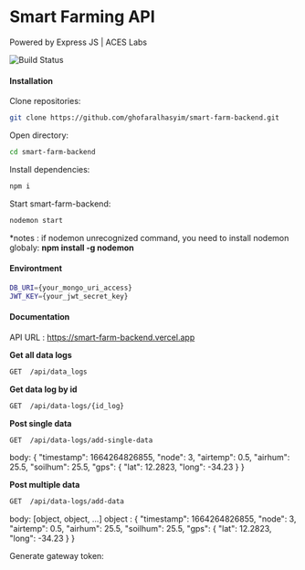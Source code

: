 # Smart Farming API
Powered by Express JS | ACES Labs

![Build Status](https://travis-ci.org/joemccann/dillinger.svg?branch=master)

#### Installation
Clone repositories:
```sh
git clone https://github.com/ghofaralhasyim/smart-farm-backend.git
```
Open directory:
```sh
cd smart-farm-backend
```
Install dependencies:
```sh
npm i
```
Start smart-farm-backend:
```sh
nodemon start
```
*notes : if nodemon unrecognized command, you need to install nodemon globaly: **npm install -g nodemon**

#### Environtment
```sh
DB_URI={your_mongo_uri_access}
JWT_KEY={your_jwt_secret_key}
```
#### Documentation
API URL : https://smart-farm-backend.vercel.app

**Get all data logs**
```sh
GET  /api/data_logs
```
**Get data log by id**
```sh
GET  /api/data-logs/{id_log}
```
**Post single data**
```sh
GET  /api/data-logs/add-single-data
```
body:
{ 
  "timestamp": 1664264826855,
  "node": 3,
  "airtemp": 0.5,
  "airhum": 25.5,
  "soilhum": 25.5,
  "gps": {
    "lat": 12.2823,
    "long": -34.23
  }
}

**Post multiple data**
```sh
GET  /api/data-logs/add-data
```
body: [object, object, ...]
object : 
{ 
  "timestamp": 1664264826855,
  "node": 3,
  "airtemp": 0.5,
  "airhum": 25.5,
  "soilhum": 25.5,
  "gps": {
    "lat": 12.2823,
    "long": -34.23
  }
}

Generate gateway token:
